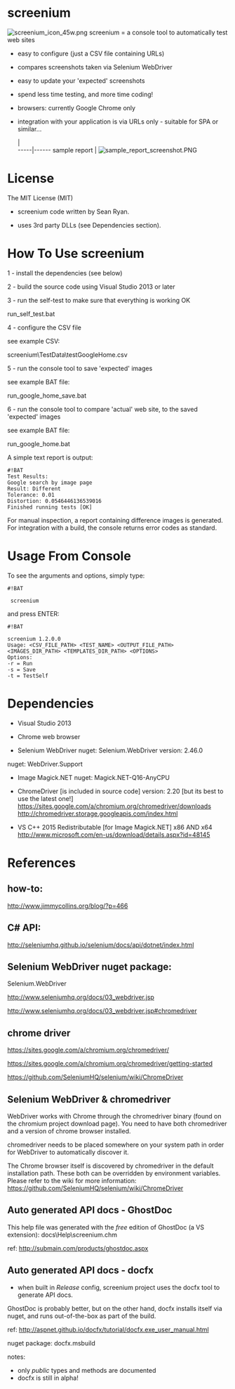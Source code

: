 screenium
=========


![screenium_icon_45w.png](https://bitbucket.org/repo/rzKA8y/images/436353880-screenium_icon_45w.png)
screenium = a console tool to automatically test web sites

- easy to configure (just a CSV file containing URLs)

- compares screenshots taken via Selenium WebDriver

- easy to update your 'expected' screenshots

- spend less time testing, and more time coding!

- browsers: currently Google Chrome only

- integration with your application is via URLs only - suitable for SPA or similar...

   |       
-----|------
sample report | ![sample_report_screenshot.PNG](https://bitbucket.org/repo/rzKA8y/images/1379854876-sample_report_screenshot.PNG)

License
=======
The MIT License (MIT)

- screenium code written by Sean Ryan.

- uses 3rd party DLLs (see Dependencies section).

How To Use screenium
====================
1 - install the dependencies (see below)

2 - build the source code using Visual Studio 2013 or later

3 - run the self-test to make sure that everything is working OK

run_self_test.bat

4 - configure the CSV file

see example CSV: 

screenium\TestData\testGoogleHome.csv

5 - run the console tool to save 'expected' images

see example BAT file:

run_google_home_save.bat

6 - run the console tool to compare 'actual' web site, to the saved 'expected' images

see example BAT file: 

run_google_home.bat

A simple text report is output:

```
#!BAT
Test Results:
Google search by image page
Result: Different
Tolerance: 0.01
Distortion: 0.0546446136539016
Finished running tests [OK]
```

For manual inspection, a report containing difference images is generated.
For integration with a build, the console returns error codes as standard.

Usage From Console
==================
To see the arguments and options, simply type:


```
#!BAT

 screenium
```

 and press ENTER:
 

```
#!BAT

screenium 1.2.0.0
Usage: <CSV_FILE_PATH> <TEST_NAME> <OUTPUT_FILE_PATH> <IMAGES_DIR_PATH> <TEMPLATES_DIR_PATH> <OPTIONS>
Options:
-r = Run
-s = Save
-t = TestSelf
```


Dependencies
============
- Visual Studio 2013
- Chrome web browser

- Selenium WebDriver
nuget: Selenium.WebDriver
version: 2.46.0

nuget: WebDriver.Support

- Image Magick.NET
nuget: Magick.NET-Q16-AnyCPU

- ChromeDriver [is included in source code]
version: 2.20 [but its best to use the latest one!]
https://sites.google.com/a/chromium.org/chromedriver/downloads
http://chromedriver.storage.googleapis.com/index.html

- VS C++ 2015 Redistributable [for Image Magick.NET]
x86 AND x64
http://www.microsoft.com/en-us/download/details.aspx?id=48145

References
==========

how-to:
-------
http://www.jimmycollins.org/blog/?p=466

C# API:
-------
http://seleniumhq.github.io/selenium/docs/api/dotnet/index.html

Selenium WebDriver nuget package:
---------------------------------
Selenium.WebDriver

http://www.seleniumhq.org/docs/03_webdriver.jsp

http://www.seleniumhq.org/docs/03_webdriver.jsp#chromedriver 
 
chrome driver
-------------
https://sites.google.com/a/chromium.org/chromedriver/

https://sites.google.com/a/chromium.org/chromedriver/getting-started

https://github.com/SeleniumHQ/selenium/wiki/ChromeDriver

Selenium WebDriver & chromedriver
---------------------------------
WebDriver works with Chrome through the chromedriver binary (found on the chromium project download page). You need to have both chromedriver and a version of chrome browser installed.

chromedriver needs to be placed somewhere on your system path in order for WebDriver to automatically discover it.

The Chrome browser itself is discovered by chromedriver in the default installation path.
These both can be overridden by environment variables. 
Please refer to the wiki for more information:
https://github.com/SeleniumHQ/selenium/wiki/ChromeDriver

Auto generated API docs - GhostDoc
----------------------------------
This help file was generated with the *free* edition of GhostDoc (a VS extension):
docs\Help\screenium.chm

ref:
http://submain.com/products/ghostdoc.aspx

Auto generated API docs - docfx
-------------------------------
- when built in *Release* config, screenium project uses the docfx tool to generate API docs.

GhostDoc is probably better, but on the other hand, docfx installs itself via nuget,
and runs out-of-the-box as part of the build.

ref:
http://aspnet.github.io/docfx/tutorial/docfx.exe_user_manual.html

nuget package: docfx.msbuild

notes:
- only *public* types and methods are documented
- docfx is still in alpha!
